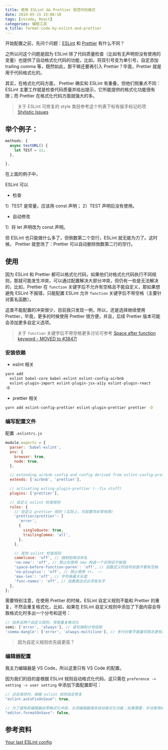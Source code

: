```yaml
---
title: 使用 ESLint && Prettier 规范代码格式
date: 2018-05-15 15:08:18
tags: [vscode, React]
categories: 编程工具
e_title: format-code-by-eslint-and-prettier
---
```


开始配置之前，先问个问题：[ESLint](https://eslint.org/) 和 [Prettier](https://prettier.io/) 有什么不同？

之所以问这个问题是因为 ESLint 除了代码质量检查（比如有无声明但没有使用的变量）也提供了自动格式化代码的功能，比如，将双引号变为单引号，自定添加 trailing comma 等，既然如此，那干嘛还要再引入 Prettier？毕竟，Prettier 就是用于代码格式化的。

其实，在格式化代码方面， Prettier 确实和 ESLint 有重叠，但他们侧重点不同：ESLint 主要工作就是检查代码质量并给出提示，它所能提供的格式化功能很有限；而 Prettier 在格式化代码方面就强大的多。

> 关于 ESLint 可修复的 style 类目参考这个列表下标有扳手标记的项 [Stylistic Issues](https://eslint.org/docs/rules/#stylistic-issues)

## 举个例子：

```js
methods: {
  async testURL() {
    let TEST = 11;
  },

},
```

在上面的例子中，

ESLint 可以

* 检查

1）TEST 是常量，应该用 const 声明；
2）TEST 声明后没有使用。

* 自动修改

1）将 let 声明改为 const 声明。

但 ESLint 也只能做什么多了，但倒数第二个空行，ESLint 就无能为力了。这时候， Prettier 就登场了：Prettier 可以自动删除倒数第二行的空行。

## 使用

因为 ESLint 和 Prettier 都可以格式化代码，如果他们对格式化代码执行不同规则，那就可能发生冲突，可以通过配置解决大部分冲突，但仍有一些是无法解决的，比如，Prettier 在 `function` 关键字后不允许有空格且不能自定义，那如果想避免 ESLint 不报错，只能配置 ESLint 允许 `function` 关键字后不带空格（主要针对匿名函数）。

这类不能配置的冲突很少，目前我只发现一例，所以，还是选择继续使用 Prettier，毕竟，更多的时候使用 Prettier 很方便，并且，后续 Prettier 版本可能会添加更多自定义选项。

> 关于 `function` 关键字后不带空格更多讨论可参考 [Space after function keyword - MOVED to #3847!](https://github.com/prettier/prettier/issues/1139)

### 安装依赖

* eslint 相关

```bash
yarn add
  eslint babel-core babel-eslint eslint-config-airbnb
  eslint-plugin-import eslint-plugin-jsx-a11y eslint-plugin-react
-D
```

* prettier 相关

```bash
yarn add eslint-config-prettier eslint-plugin-prettier prettier -D
```

### 编写配置文件

配置 `.eslintrc.js`

```js
module.exports = {
  parser: 'babel-eslint',
  env: {
    browser: true,
    node: true,
  },

  // extending airbnb config and config derived from eslint-config-prettier
  extends: ['airbnb', 'prettier'],

  // activating esling-plugin-prettier (--fix stuff)
  plugins: ['prettier'],

  // 自定义 eslint 检查规则
  rules: {
    // 自定义 prettier 规则 (实际上，可配置项非常有限)
    'prettier/prettier': [
      'error',
      {
        singleQuote: true,
        trailingComma: 'all',
      },
    ],

    // 其他 eslint 检查规则
    camelcase: 'off', // 强制驼峰法命名
    'no-new': 'off', // 禁止在使用 new 构造一个实例后不赋值
    'space-before-function-paren': 'off', // 函数定义时括号前面不要有空格
    'no-plusplus': 'off', // 禁止使用 ++， ——
    'max-len': 'off', // 字符串最大长度
    'func-names': 'off', // 函数表达式必须有名字
  },
};
```

需要特别注意，在使用 Prettier 的时候，ESLint 自定义规则不能和 Prettier 的重复，不然会重复格式化，比如，如果在 ESLint 自定义规则中添加了下面内容会导致格式化时多出一个分号和逗号：

```js
// 加多这两个自定义规则，导致重复格式化
semi: ['error', 'always'], // 语句强制分号结尾
'comma-dangle': ['error', 'always-multiline'], // 多行对象字面量项尾总是有逗号
```

> 因为自定义规则优先级更高？

### 编辑器配置

我主力编辑器是 VS Code，所以这里只有 VS Code 的配置。

因为我们的目的是根据 ESLint 规则自动格式化代码，这只需在 `preference -> setting -> user setting` 中添加下面配置即可：

```js
// 点击保存时，根据 eslint 规则自定修复
"eslint.autoFixOnSave": true,

// 为了避免和编辑器自带格式化冲突，关闭编辑器保存自动格式化功能；如果需要，手动使用编辑器自带格式化功能
"editor.formatOnSave": false,
```

## 参考资料

[Your last ESLint config](https://medium.com/@netczuk/your-last-eslint-config-9e35bace2f99)
